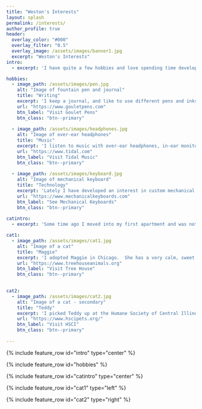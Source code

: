 ```yaml
---
title: "Weston's Interests"
layout: splash
permalink: /interests/
author_profile: true
header:
  overlay_color: "#000"
  overlay_filter: "0.5"
  overlay_image: /assets/images/banner1.jpg
  excerpt: "Weston's Interests"
intro:
  - excerpt: 'I have quite a few hobbies and love spending time developing them.'

hobbies:
  - image_path: /assets/images/pen.jpg
    alt: "Image of fountain pen and journal"
    title: "Writing"
    excerpt: 'I keep a journal, and like to use different pens and inks.  Generally I write with a medium-fine founatin pen.'
    url: "https://www.gouletpens.com"
    btn_label: "Visit Goulet Pens"
    btn_class: "btn--primary"
    
  - image_path: /assets/images/headphones.jpg
    alt: "Image of over-ear headphones"
    title: "Music"
    excerpt: 'I listen to music with over-ear headphones, in-ear monitors, stereo equipment, and anything else that brings out the life in a song.'
    url: "https://www.tidal.com"
    btn_label: "Visit Tidal Music"
    btn_class: "btn--primary"
   
  - image_path: /assets/images/keyboard.jpg
    alt: "Image of mechanical keyboard"
    title: "Technology"
    excerpt: 'Lately I have developed an interest in custom mechanical keyboards. Pictured is the first I fully assembled myself.'
    url: "https://www.mechanicalkeyboards.com"
    btn_label: "See Mechanical Keyboards"
    btn_class: "btn--primary"
    
catintro:
  - excerpt: 'Some time ago I moved into my first apartment and was not allowed to have a dog.  I adopted a cat and quickly became a cat person.'

cat1:
  - image_path: /assets/images/cat1.jpg
    alt: "Image of a cat"
    title: "Maggie"
    excerpt: 'I adopted Maggie in Chicago.  She has a very calm, sweet temperament.  She enjoys hiding in cardboard boxes.  See the Tree House Humane Society below, where she was originally brought in off the street.'
    url: "https://www.treehouseanimals.org"
    btn_label: "Visit Tree House"
    btn_class: "btn--primary"
    

cat2:
  - image_path: /assets/images/cat2.jpg
    alt: "Image of a cat - secondary"
    title: "Teddy"
    excerpt: 'I picked Teddy up at the Humane Society of Central Illinois.  It is a great organization.  He loves galloping around at the worst times of night.  Check out and support HSCI below.'
    url: "https://www.hscipets.org/"
    btn_label: "Visit HSCI"
    btn_class: "btn--primary"
    
---
```


{% include feature_row id="intro" type="center" %}

{% include feature_row id="hobbies" %}

{% include feature_row id="catintro" type="center" %}

{% include feature_row id="cat1" type="left" %}

{% include feature_row id="cat2" type="right" %}


